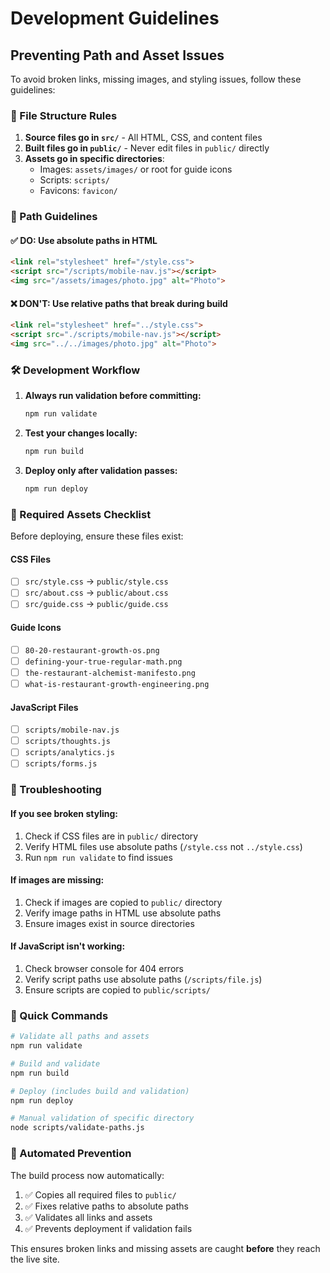 # Development Guidelines

## Preventing Path and Asset Issues

To avoid broken links, missing images, and styling issues, follow these guidelines:

### 📁 File Structure Rules

1. **Source files go in `src/`** - All HTML, CSS, and content files
2. **Built files go in `public/`** - Never edit files in `public/` directly
3. **Assets go in specific directories**:
   - Images: `assets/images/` or root for guide icons
   - Scripts: `scripts/`
   - Favicons: `favicon/`

### 🔗 Path Guidelines

#### ✅ DO: Use absolute paths in HTML
```html
<link rel="stylesheet" href="/style.css">
<script src="/scripts/mobile-nav.js"></script>
<img src="/assets/images/photo.jpg" alt="Photo">
```

#### ❌ DON'T: Use relative paths that break during build
```html
<link rel="stylesheet" href="../style.css">
<script src="./scripts/mobile-nav.js"></script>
<img src="../../images/photo.jpg" alt="Photo">
```

### 🛠️ Development Workflow

1. **Always run validation before committing:**
   ```bash
   npm run validate
   ```

2. **Test your changes locally:**
   ```bash
   npm run build
   ```

3. **Deploy only after validation passes:**
   ```bash
   npm run deploy
   ```

### 🚨 Required Assets Checklist

Before deploying, ensure these files exist:

#### CSS Files
- [ ] `src/style.css` → `public/style.css`
- [ ] `src/about.css` → `public/about.css`
- [ ] `src/guide.css` → `public/guide.css`

#### Guide Icons
- [ ] `80-20-restaurant-growth-os.png`
- [ ] `defining-your-true-regular-math.png`
- [ ] `the-restaurant-alchemist-manifesto.png`
- [ ] `what-is-restaurant-growth-engineering.png`

#### JavaScript Files
- [ ] `scripts/mobile-nav.js`
- [ ] `scripts/thoughts.js`
- [ ] `scripts/analytics.js`
- [ ] `scripts/forms.js`

### 🔧 Troubleshooting

#### If you see broken styling:
1. Check if CSS files are in `public/` directory
2. Verify HTML files use absolute paths (`/style.css` not `../style.css`)
3. Run `npm run validate` to find issues

#### If images are missing:
1. Check if images are copied to `public/` directory
2. Verify image paths in HTML use absolute paths
3. Ensure images exist in source directories

#### If JavaScript isn't working:
1. Check browser console for 404 errors
2. Verify script paths use absolute paths (`/scripts/file.js`)
3. Ensure scripts are copied to `public/scripts/`

### 🎯 Quick Commands

```bash
# Validate all paths and assets
npm run validate

# Build and validate
npm run build

# Deploy (includes build and validation)
npm run deploy

# Manual validation of specific directory
node scripts/validate-paths.js
```

### 🔄 Automated Prevention

The build process now automatically:
1. ✅ Copies all required files to `public/`
2. ✅ Fixes relative paths to absolute paths
3. ✅ Validates all links and assets
4. ✅ Prevents deployment if validation fails

This ensures broken links and missing assets are caught **before** they reach the live site. 